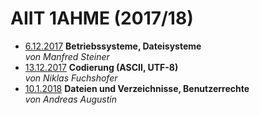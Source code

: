 # AIIT 1AHME (2017/18)

* [6.12.2017](users/sx/README_sx_2017-12-06.md) **Betriebssysteme, Dateisysteme**  
  *von Manfred Steiner*
* [13.12.2017](users/fucnim17/README_fucnim17_2017-12-13.md) **Codierung (ASCII, UTF-8)**  
  *von Niklas Fuchshofer*
* [10.1.2018](users/auganm17/README_auganm17_2018-01-10.md) **Dateien und Verzeichnisse, Benutzerrechte**  
  *von Andreas Augustin*


